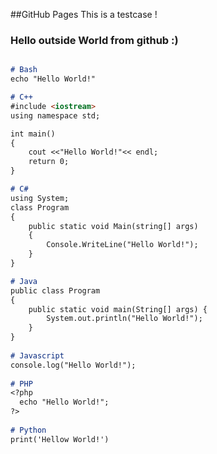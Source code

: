 ##GitHub Pages
This is a testcase !

### Hello outside World from github :)

```markdown

# Bash
echo "Hello World!"

# C++
#include <iostream>
using namespace std;

int main()
{
    cout <<"Hello World!"<< endl;
    return 0;
}

# C#
using System;
class Program
{
    public static void Main(string[] args)
    {
        Console.WriteLine("Hello World!");
    }
}

# Java
public class Program
{
	public static void main(String[] args) {
		System.out.println("Hello World!");
	}
}
  
# Javascript
console.log("Hello World!");
  
# PHP
<?php
  echo "Hello World!";
?>
  
# Python
print('Hellow World!')
```
